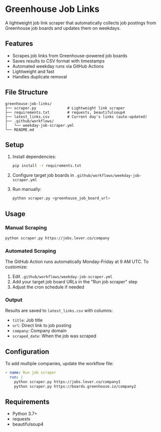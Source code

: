 # Greenhouse Job Links

A lightweight job link scraper that automatically collects job postings from Greenhouse job boards and updates them on weekdays.

## Features

- Scrapes job links from Greenhouse-powered job boards
- Saves results to CSV format with timestamps
- Automated weekday runs via GitHub Actions
- Lightweight and fast
- Handles duplicate removal

## File Structure

```
greenhouse-job-links/
├── scraper.py              # Lightweight link scraper
├── requirements.txt        # requests, beautifulsoup4
├── latest_links.csv        # Current day's links (auto-updated)
├── .github/workflows/
│   └── weekday-job-scraper.yml
└── README.md
```

## Setup

1. Install dependencies:
   ```bash
   pip install -r requirements.txt
   ```

2. Configure target job boards in `.github/workflows/weekday-job-scraper.yml`

3. Run manually:
   ```bash
   python scraper.py <greenhouse_job_board_url>
   ```

## Usage

### Manual Scraping

```bash
python scraper.py https://jobs.lever.co/company
```

### Automated Scraping

The GitHub Action runs automatically Monday-Friday at 9 AM UTC. To customize:

1. Edit `.github/workflows/weekday-job-scraper.yml`
2. Add your target job board URLs in the "Run job scraper" step
3. Adjust the cron schedule if needed

### Output

Results are saved to `latest_links.csv` with columns:
- `title`: Job title
- `url`: Direct link to job posting
- `company`: Company domain
- `scraped_date`: When the job was scraped

## Configuration

To add multiple companies, update the workflow file:

```yaml
- name: Run job scraper
  run: |
    python scraper.py https://jobs.lever.co/company1
    python scraper.py https://boards.greenhouse.io/company2
```

## Requirements

- Python 3.7+
- requests
- beautifulsoup4
